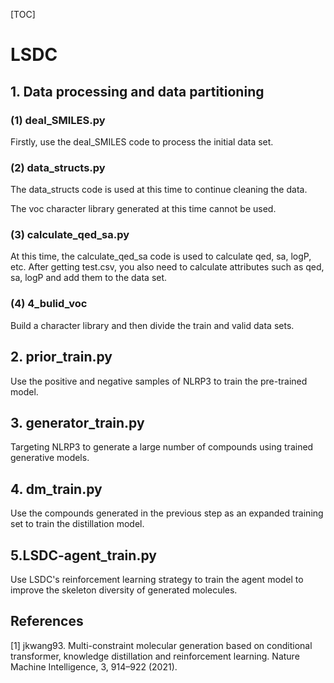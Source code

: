 [TOC]

#  LSDC

## 1. Data processing and data partitioning

### (1) deal_SMILES.py 

Firstly, use the deal_SMILES code to process the initial data set.

### (2) data_structs.py 

The data_structs code is used at this time to continue cleaning the data. 

The voc character library generated at this time cannot be used.

### (3) calculate_qed_sa.py 

At this time, the calculate_qed_sa code is used to calculate qed, sa, logP, etc. 
After getting test.csv, you also need to calculate attributes such as qed, sa, logP and add them to the data set.

### (4) 4_bulid_voc 

Build a character library and then divide the train and valid data sets.

## 2. prior_train.py     

Use the positive and negative samples of NLRP3 to train the pre-trained model.

## 3. generator_train.py

Targeting NLRP3 to generate a large number of compounds using trained generative models.

## 4. dm_train.py

Use the compounds generated in the previous step as an expanded training set to train the distillation model.

## 5.LSDC-agent_train.py

Use LSDC's reinforcement learning strategy to train the agent model to improve the skeleton diversity of generated molecules.

## References
<a id="1">[1]</a> 
jkwang93.
Multi-constraint molecular generation based on conditional transformer, knowledge distillation and reinforcement learning. 
Nature Machine Intelligence, 3, 914–922 (2021).

